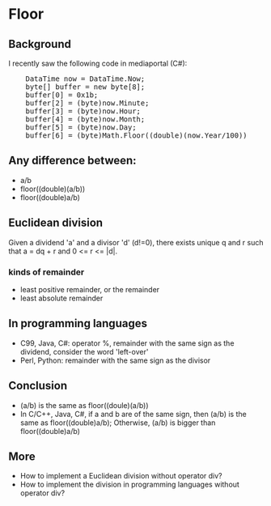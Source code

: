 # Floor

## Background

I recently saw the following code in mediaportal (C#):

<pre>
    DataTime now = DataTime.Now;
    byte[] buffer = new byte[8];
    buffer[0] = 0x1b;
    buffer[2] = (byte)now.Minute;
    buffer[3] = (byte)now.Hour;
    buffer[4] = (byte)now.Month;
    buffer[5] = (byte)now.Day;
    buffer[6] = (byte)Math.Floor((double)(now.Year/100))
</pre>

## Any difference between:
- a/b
- floor((double)(a/b))
- floor((double)a/b)

## Euclidean division

Given a dividend 'a' and a divisor 'd' (d!=0), there exists unique q and r
such that a = dq + r and 0 <= r <= |d|.

### kinds of remainder

- least positive remainder, or the remainder
- least absolute remainder

## In programming languages

- C99, Java, C#: operator %, remainder with the same sign as the dividend,
  consider the word 'left-over'
- Perl, Python: remainder with the same sign as the divisor

## Conclusion

- (a/b) is the same as floor((doule)(a/b))
- In C/C++, Java, C#, if a and b are of the same sign, then (a/b) is the same
  as floor((double)a/b); Otherwise, (a/b) is bigger than floor((double)a/b)

## More

- How to implement a Euclidean division without operator div?
- How to implement the division in programming languages without operator div?
